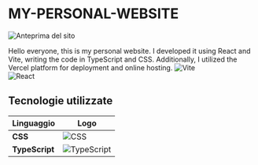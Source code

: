 # MY-PERSONAL-WEBSITE
![Anteprima del sito](screenshot.png)

Hello everyone, this is my personal website. I developed it using React and Vite, writing the code in TypeScript and CSS. Additionally, I utilized the Vercel platform for deployment and online hosting.
![Vite](https://upload.wikimedia.org/wikipedia/commons/f/f1/Vitejs-logo.svg)  
![React](https://upload.wikimedia.org/wikipedia/commons/a/a7/React-icon.svg)

## Tecnologie utilizzate

| Linguaggio | Logo |
|-----------|------|
| **CSS**   | ![CSS](https://upload.wikimedia.org/wikipedia/commons/6/62/CSS3_logo.svg) |
| **TypeScript** | ![TypeScript](https://upload.wikimedia.org/wikipedia/commons/4/4c/Typescript_logo_2020.svg) |
